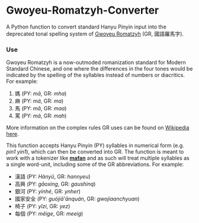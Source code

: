 # Gwoyeu-Romatzyh-Converter
A Python function to convert standard Hanyu Pinyin input into the deprecated tonal spelling system of [Gwoyeu Romatzyh](https://en.wikipedia.org/wiki/Gwoyeu_Romatzyh) (GR, 國語羅馬字).

### Use

Gwoyeu Romatzyh is a now-outmoded romanization standard for Modern Standard Chinese, and one where the differences in the four tones would be indicated by the spelling of the syllables instead of numbers or diacritics. For example:

1. 媽 (PY: *mā*, GR: *mha*)
2. 麻 (PY: *má*, GR: *ma*)
3. 馬 (PY: *mǎ*, GR: *maa*)
4. 罵 (PY: *mà*, GR: *mah*)

More information on the complex rules GR uses can be found on [Wikipedia here](https://en.wikipedia.org/wiki/Spelling_in_Gwoyeu_Romatzyh). 

This function accepts Hanyu Pinyin (PY) syllables in numerical form (e.g. *pin1 yin1*), which can then be converted into GR. The function is meant to work with a tokenizer like **[mafan](https://github.com/hermanschaaf/mafan)** and as such will treat multiple syllables as a single word-unit, including some of the GR abbreviations. For example:

* 漢語 (PY: *Hàn​yǔ*, GR: *hannyeu*)
* 高興 (PY: *gāo​xìng​*, GR: *gaushinq*)
* 銀河 (PY: *yín​hé​*, GR: *ynher*)
* 國家安全 (PY: *guó​jiā​'ān​quán*, GR: *gwojiaanchyuan*)
* 椅子 (PY: *yǐ​zi​*, GR: *yez*)
* 每個 (PY: *měi​ge​*, GR: *meeig*)
